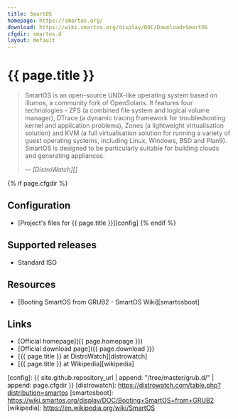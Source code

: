 ```yaml
---
title: SmartOS
homepage: https://smartos.org/
download: https://wiki.smartos.org/display/DOC/Download+SmartOS
cfgdir: smartos.d
layout: default
---
```


# {{ page.title }}

> SmartOS is an open-source UNIX-like operating system based on illumos, a
> community fork of OpenSolaris. It features four technologies - ZFS (a combined
> file system and logical volume manager), DTrace (a dynamic tracing framework
> for troubleshooting kernel and application problems), Zones (a lightweight
> virtualisation solution) and KVM (a full virtualisation solution for running a
> variety of guest operating systems, including Linux, Windows, BSD and Plan9).
> SmartOS is designed to be particularly suitable for building clouds and
> generating appliances.
>
> -- <cite markdown="1">[DistroWatch][]</cite>


{% if page.cfgdir %}
## Configuration

- [Project's files for {{ page.title }}][config]
{% endif %}


## Supported releases

- Standard ISO


## Resources

- [Booting SmartOS from GRUB2 -  SmartOS Wiki][smartosboot]


## Links

- [Official homepage]({{ page.homepage }})
- [Official download page]({{ page.download }})
- [{{ page.title }} at DistroWatch][distrowatch]
- [{{ page.title }} at Wikipedia][wikipedia]


[config]: {{ site.github.repository_url | append: "/tree/master/grub.d/" | append: page.cfgdir }}
[distrowatch]: https://distrowatch.com/table.php?distribution=smartos
[smartosboot]: https://wiki.smartos.org/display/DOC/Booting+SmartOS+from+GRUB2
[wikipedia]: https://en.wikipedia.org/wiki/SmartOS

